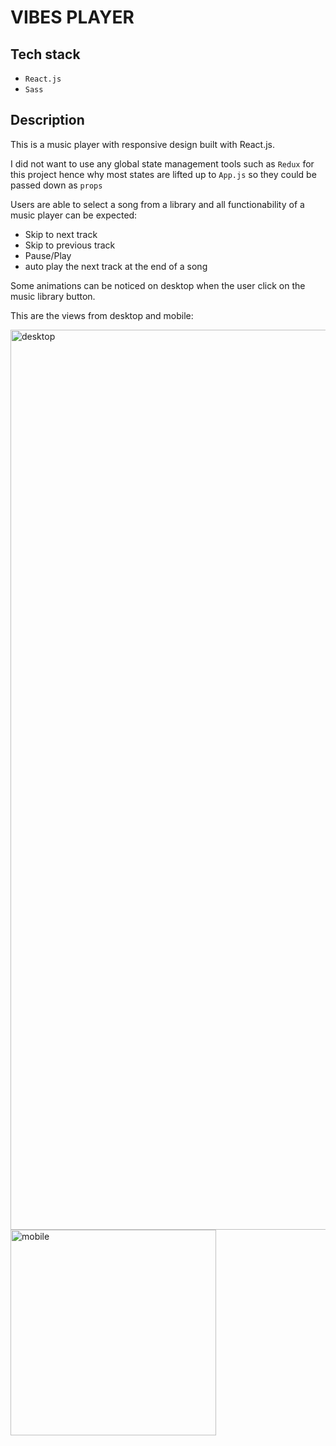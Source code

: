 # VIBES PLAYER


## Tech stack

- ```React.js```
- ```Sass```

## Description

This is a music player with responsive design built with React.js. 

I did not want to use any global state management tools such as ```Redux``` for this project hence why most states are lifted up to ```App.js``` so they could be passed down as ```props```

Users are able to select a song from a library and all functionability of a music player can be expected:

- Skip to next track
- Skip to previous track
- Pause/Play
- auto play the next track at the end of a song

Some animations can be noticed on desktop when the user click on the music library button.

This are the views from desktop and mobile:

<img width="1440" alt="desktop" src="https://user-images.githubusercontent.com/72983886/151957937-82a63d84-d198-4a79-a4ad-8d5b2bc31ba6.png">
<img width="329" alt="mobile" src="https://user-images.githubusercontent.com/72983886/151957930-4195df8b-da27-4462-b685-1c07b23e2173.png">
